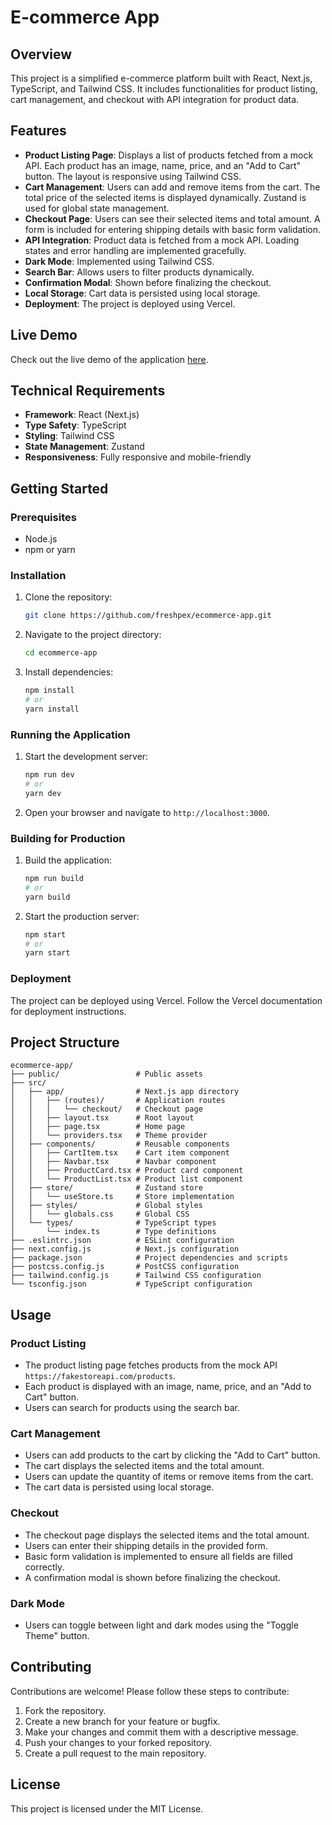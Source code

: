 # E-commerce App

## Overview

This project is a simplified e-commerce platform built with React, Next.js, TypeScript, and Tailwind CSS. It includes functionalities for product listing, cart management, and checkout with API integration for product data.

## Features

- **Product Listing Page**: Displays a list of products fetched from a mock API. Each product has an image, name, price, and an "Add to Cart" button. The layout is responsive using Tailwind CSS.
- **Cart Management**: Users can add and remove items from the cart. The total price of the selected items is displayed dynamically. Zustand is used for global state management.
- **Checkout Page**: Users can see their selected items and total amount. A form is included for entering shipping details with basic form validation.
- **API Integration**: Product data is fetched from a mock API. Loading states and error handling are implemented gracefully.
- **Dark Mode**: Implemented using Tailwind CSS.
- **Search Bar**: Allows users to filter products dynamically.
- **Confirmation Modal**: Shown before finalizing the checkout.
- **Local Storage**: Cart data is persisted using local storage.
- **Deployment**: The project is deployed using Vercel.

## Live Demo

Check out the live demo of the application [here](https://ecommerceappb.vercel.app).

## Technical Requirements

- **Framework**: React (Next.js)
- **Type Safety**: TypeScript
- **Styling**: Tailwind CSS
- **State Management**: Zustand
- **Responsiveness**: Fully responsive and mobile-friendly

## Getting Started

### Prerequisites

- Node.js
- npm or yarn

### Installation

1. Clone the repository:
   ```bash
   git clone https://github.com/freshpex/ecommerce-app.git
   ```
2. Navigate to the project directory:
   ```bash
   cd ecommerce-app
   ```
3. Install dependencies:
   ```bash
   npm install
   # or
   yarn install
   ```

### Running the Application

1. Start the development server:
   ```bash
   npm run dev
   # or
   yarn dev
   ```
2. Open your browser and navigate to `http://localhost:3000`.

### Building for Production

1. Build the application:
   ```bash
   npm run build
   # or
   yarn build
   ```
2. Start the production server:
   ```bash
   npm start
   # or
   yarn start
   ```

### Deployment

The project can be deployed using Vercel. Follow the Vercel documentation for deployment instructions.

## Project Structure

```
ecommerce-app/
├── public/                 # Public assets
├── src/
│   ├── app/                # Next.js app directory
│   │   ├── (routes)/       # Application routes
│   │   │   └── checkout/   # Checkout page
│   │   ├── layout.tsx      # Root layout
│   │   ├── page.tsx        # Home page
│   │   └── providers.tsx   # Theme provider
│   ├── components/         # Reusable components
│   │   ├── CartItem.tsx    # Cart item component
│   │   ├── Navbar.tsx      # Navbar component
│   │   ├── ProductCard.tsx # Product card component
│   │   └── ProductList.tsx # Product list component
│   ├── store/              # Zustand store
│   │   └── useStore.ts     # Store implementation
│   ├── styles/             # Global styles
│   │   └── globals.css     # Global CSS
│   └── types/              # TypeScript types
│       └── index.ts        # Type definitions
├── .eslintrc.json          # ESLint configuration
├── next.config.js          # Next.js configuration
├── package.json            # Project dependencies and scripts
├── postcss.config.js       # PostCSS configuration
├── tailwind.config.js      # Tailwind CSS configuration
└── tsconfig.json           # TypeScript configuration
```

## Usage

### Product Listing

- The product listing page fetches products from the mock API `https://fakestoreapi.com/products`.
- Each product is displayed with an image, name, price, and an "Add to Cart" button.
- Users can search for products using the search bar.

### Cart Management

- Users can add products to the cart by clicking the "Add to Cart" button.
- The cart displays the selected items and the total amount.
- Users can update the quantity of items or remove items from the cart.
- The cart data is persisted using local storage.

### Checkout

- The checkout page displays the selected items and the total amount.
- Users can enter their shipping details in the provided form.
- Basic form validation is implemented to ensure all fields are filled correctly.
- A confirmation modal is shown before finalizing the checkout.

### Dark Mode

- Users can toggle between light and dark modes using the "Toggle Theme" button.

## Contributing

Contributions are welcome! Please follow these steps to contribute:

1. Fork the repository.
2. Create a new branch for your feature or bugfix.
3. Make your changes and commit them with a descriptive message.
4. Push your changes to your forked repository.
5. Create a pull request to the main repository.

## License

This project is licensed under the MIT License.

